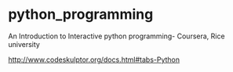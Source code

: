 # python_programming
An Introduction to Interactive python programming- Coursera, Rice university

http://www.codeskulptor.org/docs.html#tabs-Python